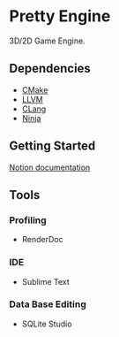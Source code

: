 # Pretty Engine

3D/2D Game Engine.

## Dependencies

- [CMake](https://cmake.org/download/)
- [LLVM]()
- [CLang]()
- [Ninja]()

## Getting Started

[Notion documentation](https://www.notion.so/sylvain-game/838cc5c42a664f69bc1e613edfa048da?v=65b5878ae46043cba14ad64914a2eb6c&pvs=4)

## Tools

### Profiling

- RenderDoc

### IDE

- Sublime Text

### Data Base Editing

- SQLite Studio
